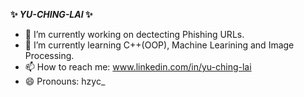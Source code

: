 **✨ _YU-CHING-LAI_ ✨** 

- 🔭 I’m currently working on dectecting Phishing URLs.
- 🌱 I’m currently learning C++(OOP), Machine Learining and Image Processing.
- 📫 How to reach me: www.linkedin.com/in/yu-ching-lai
- 😄 Pronouns: hzyc_

<!-- 
- 👯 I’m looking to collaborate on ...
- 🤔 I’m looking for help with ...
- 💬 Ask me about ...
- ⚡ Fun fact: ...
-->
